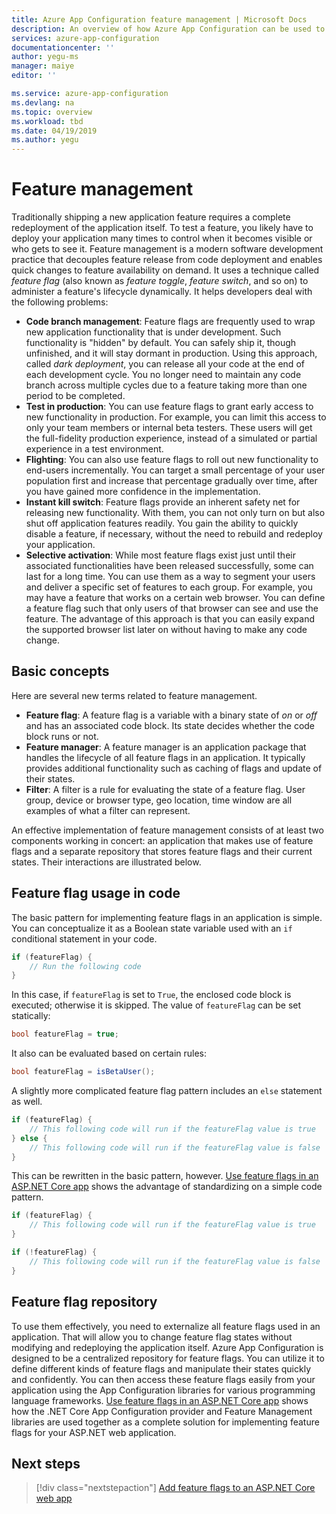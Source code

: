 ```yaml
---
title: Azure App Configuration feature management | Microsoft Docs
description: An overview of how Azure App Configuration can be used to turn on and off application features on demand
services: azure-app-configuration
documentationcenter: ''
author: yegu-ms
manager: maiye
editor: ''

ms.service: azure-app-configuration
ms.devlang: na
ms.topic: overview
ms.workload: tbd
ms.date: 04/19/2019
ms.author: yegu
---
```


# Feature management

Traditionally shipping a new application feature requires a complete redeployment of the application itself. To test a feature, you likely have to deploy your application many times to control when it becomes visible or who gets to see it. Feature management is a modern software development practice that decouples feature release from code deployment and enables quick changes to feature availability on demand. It uses a technique called *feature flag* (also known as *feature toggle*, *feature switch*, and so on) to administer a feature's lifecycle dynamically. It helps developers deal with the following problems:

* **Code branch management**: Feature flags are frequently used to wrap new application functionality that is under development. Such functionality is "hidden" by default. You can safely ship it, though unfinished, and it will stay dormant in production. Using this approach, called *dark deployment*, you can release all your code at the end of each development cycle. You no longer need to maintain any code branch across multiple cycles due to a feature taking more than one period to be completed.
* **Test in production**: You can use feature flags to grant early access to new functionality in production. For example, you can limit this access to only your team members or internal beta testers. These users will get the full-fidelity production experience, instead of a simulated or partial experience in a test environment.
* **Flighting**: You can also use feature flags to roll out new functionality to end-users incrementally. You can target a small percentage of your user population first and increase that percentage gradually over time, after you have gained more confidence in the implementation.
* **Instant kill switch**: Feature flags provide an inherent safety net for releasing new functionality. With them, you can not only turn on but also shut off application features readily. You gain the ability to quickly disable a feature, if necessary, without the need to rebuild and redeploy your application.
* **Selective activation**: While most feature flags exist just until their associated functionalities have been released successfully, some can last for a long time. You can use them as a way to segment your users and deliver a specific set of features to each group. For example, you may have a feature that works on a certain web browser. You can define a feature flag such that only users of that browser can see and use the feature. The advantage of this approach is that you can easily expand the supported browser list later on without having to make any code change.

## Basic concepts

Here are several new terms related to feature management.

* **Feature flag**: A feature flag is a variable with a binary state of *on* or *off* and has an associated code block. Its state decides whether the code block runs or not.
* **Feature manager**: A feature manager is an application package that handles the lifecycle of all feature flags in an application. It typically provides additional functionality such as caching of flags and update of their states.
* **Filter**: A filter is a rule for evaluating the state of a feature flag. User group, device or browser type, geo location, time window are all examples of what a filter can represent.

An effective implementation of feature management consists of at least two components working in concert: an application that makes use of feature flags and a separate repository that stores feature flags and their current states. Their interactions are illustrated below.

## Feature flag usage in code

The basic pattern for implementing feature flags in an application is simple. You can conceptualize it as a Boolean state variable used with an `if` conditional statement in your code.

```csharp
if (featureFlag) {
    // Run the following code
}
```

In this case, if `featureFlag` is set to `True`, the enclosed code block is executed; otherwise it is skipped. The value of `featureFlag` can be set statically:

```csharp
bool featureFlag = true;
```

It also can be evaluated based on certain rules:

```csharp
bool featureFlag = isBetaUser();
```

A slightly more complicated feature flag pattern includes an `else` statement as well.

```csharp
if (featureFlag) {
    // This following code will run if the featureFlag value is true
} else {
    // This following code will run if the featureFlag value is false
}
```

This can be rewritten in the basic pattern, however. [Use feature flags in an ASP.NET Core app](./use-feature-flags-dotnet-core.md) shows the advantage of standardizing on a simple code pattern.

```csharp
if (featureFlag) {
    // This following code will run if the featureFlag value is true
}

if (!featureFlag) {
    // This following code will run if the featureFlag value is false
}
```

## Feature flag repository

To use them effectively, you need to externalize all feature flags used in an application. That will allow you to change feature flag states without modifying and redeploying the application itself. Azure App Configuration is designed to be a centralized repository for feature flags. You can utilize it to define different kinds of feature flags and manipulate their states quickly and confidently. You can then access these feature flags easily from your application using the App Configuration libraries for various programming language frameworks. [Use feature flags in an ASP.NET Core app](./use-feature-flags-dotnet-core.md) shows how the .NET Core App Configuration provider and Feature Management libraries are used together as a complete solution for implementing feature flags for your ASP.NET web application.

## Next steps

> [!div class="nextstepaction"]
> [Add feature flags to an ASP.NET Core web app](./quickstart-feature-flag-aspnet-core.md)  
